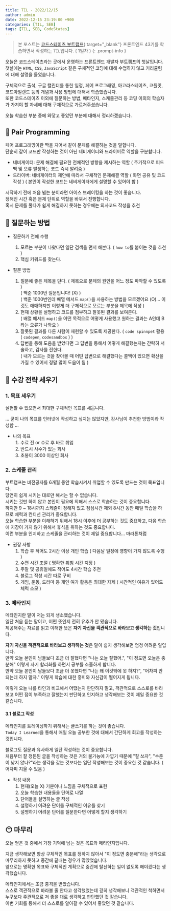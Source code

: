 ```yaml
---
title: TIL - 2022/12/15
author: admin
date: 2022-12-15 23:19:00 +900
categories: [TIL, SEB]
tags: [TIL, SEB, CodeStates]
---
```


> 본 포스트는 [코드스테이츠 부트캠프](https://www.codestates.com/course/frontend-engineering){:target="_blank"} 프론트엔드 43기를 학습하면서 작성하는 `TIL`입니다. ( 1일차 )
{: .prompt-info }

오늘은 코드스테이츠라는 곳에서 운영하는 프론트엔드 개발자 부트캠프의 첫날입니다.<br />
첫날에는 `HTML`, `CSS`, `JavaScript` 같은 구체적인 코딩에 대해 수업하지 않고 커리큘럼에 대해 설명을 들었습니다.<br />

구체적으로 출석, 구글 캘린더를 통한 일정, 페어 프로그래밍, 아고라스테이츠, 코플릿, 코드아일랜드 등의 개념과 사용 방법에 대해서 학습했습니다.<br />
또한 코드스테이츠 이외에 질문하는 방법, 메타인지, 스케줄관리 등 코딩 이외의 학습자가 가져야 할 자세에 대해 구체적으로 가르쳐주셨습니다.<br />

오늘 학습한 부분 중에 와닿고 좋았던 부분에 대해서 정리하겠습니다.

## 📌 Pair Programming
페어 프로그래밍이란 짝을 지어서 같이 문제를 해결하는 것을 말합니다.<br />
단순히 같이 코드만 작성하는 것이 아닌 네비게이터와 드라이버로 역할을 구분합니다.<br />

+ 네비게이터: 문제 해결에 필요한 전체적인 방향을 제시하는 역할 ( 주기적으로 피드백 및 오류 발생하는 코드 즉시 알려줌 )
+ 드라이버: 네비게이터의 제안에 따라서 구체적인 문제해결 역할 ( 화면 공유 및 코드 작성 ) ( 본인이 작성한 코드는 네비게이터에게 설명할 수 있어야 함 )

시작하기 전에 처음 뵙는 분이라면 아이스 브레이킹을 하는 것이 좋습니다.<br />
정해진 시간 혹은 문제 단위로 역할을 바꿔서 진행합니다.<br />
혹시 문제를 풀다가 쉽게 해결하지 못하는 경우에는 의사코드 작성을 추천<br />

## 📌 질문하는 방법
+ 질문하기 전에 수행
  1. 모르는 부분이 나왔다면 일단 검색을 먼저 해본다. ( `how to`를 붙이는 것을 추천 )
  2. 핵심 키워드를 찾는다.
  
+ 질문 방법
  1. 질문에 좋은 제목을 단다. ( 제목으로 문제의 원인을 어느 정도 파악할 수 있도록 )<br />
     ( 백준 1000번 질문입니다! (X) )<br />
     ( 백준 1000번인데 배열 메서드 `map()`을 사용하는 방법을 모르겠어요 (O)... 이것도 애매하지만 이렇게 더 구체적으로 모르는 부분을 제목에 작성 )
  2. 현재 상황을 설명하고 코드를 첨부하고 잘못된 결과를 보여준다.<br />
     ( 배열 메서드 `map()`을 어떤 목적으로 어떻게 사용했고 원하는 결과는 A인데 B라는 오류가 나와요 )
  3. 잘못된 결과를 다른 사람이 재현할 수 있도록 제공한다. ( `code spinnpet` 활용 ( `codepen`, `codesandbox` ) )
  4. 답변을 통해 도움을 받았다면 그 답변을 통해서 어떻게 해결했는지는 간략히 서술하고, 감사를 전한다.<br />
  ( 내가 모르는 것을 찾아볼 때 어떤 답변으로 해결했다는 콜백이 있으면 확신을 가질 수 있어서 정말 많이 도움이 됨 )

## 📌 수강 전략 세우기
### 1. 목표 세우기
실현할 수 있으면서 최대한 구체적인 목표를 세웁니다.<br />

... 굳이 나의 목표를 인터넷에 작성하고 싶지는 않았지만, 강사님이 추천한 방법이라 작성함 ...

+ 나의 목표
  1. 수료 전 or 수료 후 바로 취업
  2. 반드시 사수가 있는 회사
  3. 초봉이 3000 이상인 회사

### 2. 스케줄 관리
부트캠프는 비전공자를 6개월 동안 학습시켜서 취업할 수 있도록 만드는 것이 목표입니다.<br />
당연히 쉽게 시키는 대로만 해서는 할 수 없습니다.<br />
시키는 것만 하지 않고 본인이 필요에 의해서 스스로 학습하는 것이 중요합니다.<br />
하지만 9 ~ 18시까지 스케줄이 정해져 있고 점심시간 제외 8시간 동안 매일 학습을 하므로 체력과 컨디션 관리가 중요합니다.<br />
오늘 학습한 부분을 이해하기 위해서 18시 이후에 더 공부하는 것도 중요하고, 다음 학습에 지장이 가지 않기 위해서 휴식을 취하는 것도 중요합니다.<br />
이런 부분을 인지하고 스케줄을 관리하는 것이 제일 중요합니다... 마라톤처럼<br />

+ 권장 사항
  1. 학습 후 적어도 2시간 이상 개인 학습 ( 다음날 일정에 영향이 가지 않도록 수행 )
  2. 수면 시간 조절 ( 명확한 취침 시간 지정 )
  3. 주말 및 공휴일에도 적어도 4시간 학습 추천
  4. 블로그 작성 시간 따로 구비
  5. 게임, 운동, 드라마 등 개인 여가 활동은 최대한 자제 ( 시간적인 여유가 있어도 체력 소모 )

### 3. 메타인지
메타인지란 말이 저는 되게 생소했습니다.<br />
일단 처음 듣는 말이고, 어떤 뜻인지 전혀 유추가 안 됐습니다.<br />
제공해주는 자료를 읽고 이해한 뜻은 **자기 자신을 객관적으로 바라보고 생각하는 것**입니다.<br />

**자기 자신을 객관적으로 바라보고 생각하는 것**은 말이 쉽지 생각해보면 엄청 어려운 일입니다.<br />
만약 오늘 본인이 남들보다 조금 더 잘했다면 "나는 오늘 잘했어.", "이 정도면 오늘은 충분해" 이렇게 자기 합리화를 하면서 공부를 소홀하게 합니다.<br />
만약 오늘 본인이 남들보다 조금 더 못했다면 "나는 왜 이것밖에 못 하지?", "어차피 안 되는데 하지 말자." 이렇게 학습에 대한 흥미와 자신감이 떨어지게 됩니다.<br />

이렇게 오늘 나를 타인과 비교해서 어땠는지 판단하지 말고, 객관적으로 스스로를 바라보고 어떤 점이 부족하고 잘했는지 판단하고 인지하고 생각해보는 것이 제일 중요한 것 같습니다.<br />

#### 3.1 블로그 작성
메타인지를 트레이닝하기 위해서는 글쓰기를 하는 것이 좋습니다.<br />
`Today I Learned`을 통해서 매일 오늘 공부한 것에 대해서 간단하게 회고를 작성하는 것입니다.<br />

블로그도 질문과 유사하게 일단 작성하는 것이 중요합니다.<br />
처음부터 잘 정돈된 글을 작성하는 것은 거의 불가능에 가깝기 때문에 "잘 쓰자", "수준이 낮지 않나?"라는 생각을 갖는 것보다는 일단 작성해보는 것이 중요한 것 같습니다. ( 어차피 지울 수 있음 )

+ 작성 내용
  1. 현재(오늘 X) 기분이나 느낌을 구체적으로 표현
  2. 오늘 학습한 내용들을 단어로 나열
  3. 단어들을 설명하는 글 작성
  4. 설명하기 어려운 단어를 구체적인 이유를 찾기
  5. 설명하기 어려운 단어를 질문한다면 어떻게 할지 생각하기

## 😶 마무리
오늘 얻은 것 중에서 가장 기억에 남는 것은 목표와 메타인지입니다.<br />

지금 생각해보면 항상 구체적인 목표를 정하지 않아서 "이 정도면 충분해"라는 생각으로 마무리하지 못하고 중간에 끝내는 경우가 많았었습니다.<br />
앞으로는 명확한 목표와 구체적인 계획으로 중간에 탈선하는 일이 없도록 해야겠다는 생각했습니다.<br />

메타인지에서는 조금 충격을 받았습니다.<br />
스스로 객관적으로 바라볼 줄 안다고 생각했었는데 깊히 생각해보니 객관적인 척하면서 누구보다 주관적으로 저 좋을 대로 생각하고 판단했던 것 같습니다.<br />
이번 기회를 통해서 더 스스로를 알아갈 수 있어서 좋았던 것 같습니다.